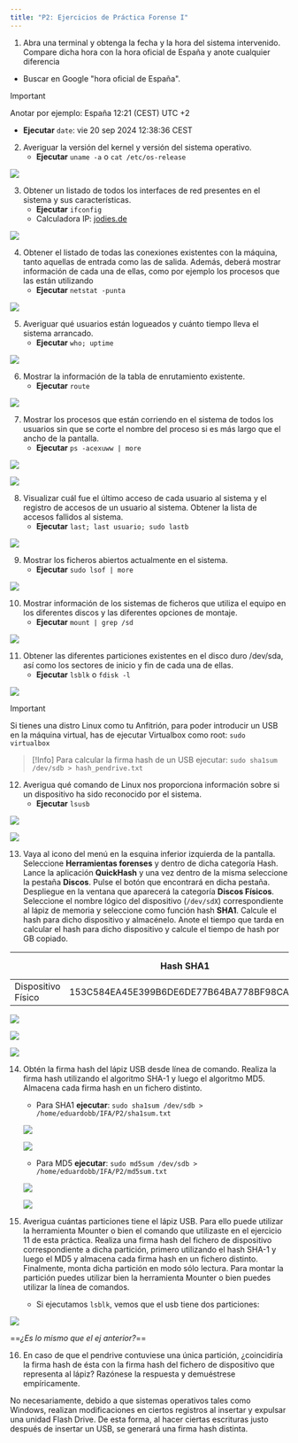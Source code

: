 ```yaml
---
title: "P2: Ejercicios de Práctica Forense I"
---
```

1. Abra una terminal y obtenga la fecha y la hora del sistema intervenido. Compare dicha hora con la hora oficial de España y anote cualquier diferencia

- Buscar en Google "hora oficial de España".

>[!Important]
Anotar por ejemplo: España 12:21 (CEST) UTC +2

- **Ejecutar** `date`: vie 20 sep 2024 12:38:36 CEST

2. Averiguar la versión del kernel y versión del sistema operativo.
	- **Ejecutar** `uname -a` o `cat /etc/os-release`

![](img/Pasted%20image%2020240922205826.png)

3. Obtener un listado de todos los interfaces de red presentes en el sistema y sus características.
	- **Ejecutar** `ifconfig`
	- Calculadora IP: [jodies.de](https://jodies.de/ipcalc)

![](img/Pasted%20image%2020240922205857.png)

4. Obtener el listado de todas las conexiones existentes con la máquina, tanto aquellas de entrada como las de salida. Además, deberá mostrar información de cada una de ellas, como por ejemplo los procesos que las están utilizando
	- **Ejecutar** `netstat -punta`

![](img/Pasted%20image%2020240922205925.png)

5. Averiguar qué usuarios están logueados y cuánto tiempo lleva el sistema arrancado.
	- **Ejecutar** `who; uptime`

![](img/Pasted%20image%2020240922210038.png)

6. Mostrar la información de la tabla de enrutamiento existente.
	- **Ejecutar** `route`

![](img/Pasted%20image%2020240922210108.png)

7. Mostrar los procesos que están corriendo en el sistema de todos los usuarios sin que se corte el nombre del proceso si es más largo que el ancho de la pantalla.
	- **Ejecutar** `ps -acexuww | more`

![](img/Pasted%20image%2020240922210153.png)

![](img/Pasted%20image%2020240922210238.png)

8. Visualizar cuál fue el último acceso de cada usuario al sistema y el registro de accesos de un usuario al sistema. Obtener la lista de accesos fallidos al sistema.
	- **Ejecutar** `last; last usuario; sudo lastb`

![](img/Pasted%20image%2020240922210323.png)

9. Mostrar los ficheros abiertos actualmente en el sistema.
	- **Ejecutar** `sudo lsof | more`

![](img/Pasted%20image%2020240922210359.png)

10. Mostrar información de los sistemas de ficheros que utiliza el equipo en los diferentes discos y las diferentes opciones de montaje.
	- **Ejecutar** `mount | grep /sd`

![](img/Pasted%20image%2020240922210456.png)

11. Obtener las diferentes particiones existentes en el disco duro /dev/sda, así como los sectores de inicio y fin de cada una de ellas.
	- **Ejecutar** `lsblk` o `fdisk -l`

![](img/Pasted%20image%2020240922210528.png)

>[!Important]
>Si tienes una distro Linux como tu Anfitrión, para poder introducir un USB en la máquina virtual, has de ejecutar Virtualbox como root: `sudo virtualbox`

>[!Info]
Para calcular la firma hash de un USB ejecutar: `sudo sha1sum /dev/sdb > hash_pendrive.txt`

12. Averigua qué comando de Linux nos proporciona información sobre si un dispositivo ha sido reconocido por el sistema.
	- **Ejecutar** `lsusb`

![](img/Pasted%20image%2020240922213608.png)

![](img/Pasted%20image%2020240922214308.png)

13. Vaya al icono del menú en la esquina inferior izquierda de la pantalla. Seleccione **Herramientas forenses** y dentro de dicha categoría Hash. Lance la aplicación **QuickHash** y una vez dentro de la misma seleccione la pestaña **Discos**. Pulse el botón que encontrará en dicha pestaña. Despliegue en la ventana que aparecerá la categoría **Discos Físicos**. Seleccione el nombre lógico del dispositivo (`/dev/sdX`) correspondiente al lápiz de memoria y seleccione como función hash **SHA1**. Calcule el hash para dicho dispositivo y almacénelo. Anote el tiempo que tarda en calcular el hash para dicho dispositivo y calcule el tiempo de hash por GB copiado.

|                    | Hash SHA1                                | Tiempo de realización | Tiempo por GB |
| ------------------ | ---------------------------------------- | --------------------- | ------------- |
| Dispositivo Físico | 153C584EA45E399B6DE6DE77B64BA778BF98CAC1 | 00:04:55              | 00:02:275     |

![](img/Pasted%20image%2020240922214623.png)

![](img/Pasted%20image%2020240922215154.png)

![](img/Pasted%20image%2020240922215457.png)

14. Obtén la firma hash del lápiz USB desde línea de comando. Realiza la firma hash utilizando el algoritmo SHA-1 y luego el algoritmo MD5. Almacena cada firma hash en un fichero distinto.
	- Para SHA1 **ejecutar**: `sudo sha1sum /dev/sdb > /home/eduardobb/IFA/P2/sha1sum.txt`

	![](img/Pasted%20image%2020240922215822.png)

	![](img/Pasted%20image%2020240922220330.png)

	- Para MD5 **ejecutar**: `sudo md5sum /dev/sdb > /home/eduardobb/IFA/P2/md5sum.txt`

	![](img/Pasted%20image%2020240922220412.png)

	![](img/Pasted%20image%2020240922220845.png)

15. Averigua cuántas particiones tiene el lápiz USB. Para ello puede utilizar la herramienta Mounter o bien el comando que utilizaste en el ejercicio 11 de esta práctica. Realiza una firma hash del fichero de dispositivo correspondiente a dicha partición, primero utilizando el hash SHA-1 y luego el MD5 y almacena cada firma hash en un fichero distinto. Finalmente, monta dicha partición en modo sólo lectura. Para montar la partición puedes utilizar bien la herramienta Mounter o bien puedes utilizar la línea de comandos.
	- Si ejecutamos `lsblk`, vemos que el usb tiene dos particiones:

![](img/Pasted%20image%2020240922220933.png)

==*¿Es lo mismo que el ej anterior?*==

16. En caso de que el pendrive contuviese una única partición, ¿coincidiría la firma hash de ésta con la firma hash del fichero de dispositivo que representa al lápiz? Razónese la respuesta y demuéstrese empíricamente.

No necesariamente, debido a que sistemas operativos tales como Windows, realizan modificaciones en ciertos registros al insertar y expulsar una unidad Flash Drive. De esta forma, al hacer ciertas escrituras justo después de insertar un USB, se generará una firma hash distinta.